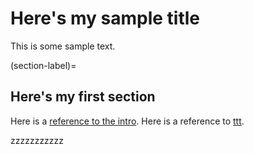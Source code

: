 # Here's my sample title

This is some sample text.

(section-label)=
## Here's my first section

Here is a [reference to the intro](intro.md). Here is a reference to [ttt](section-label).

zzzzzzzzzzz